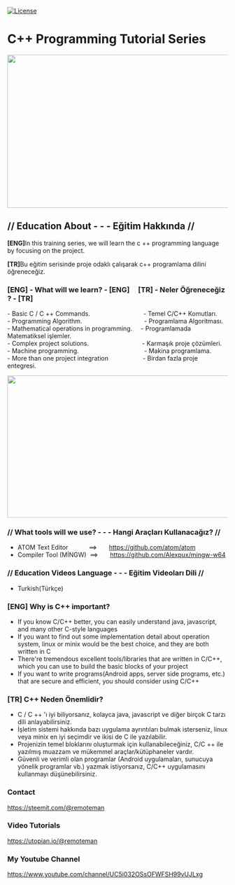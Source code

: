 
<p><a href="https://github.com/remoteman/c-programming-education/blob/master/LICENSE" rel="nofollow"><img src="https://camo.githubusercontent.com/3ccf4c50a1576b0dd30b286717451fa56b783512/68747470733a2f2f696d672e736869656c64732e696f2f62616467652f4c6963656e73652d4d49542d79656c6c6f772e737667" alt="License" style="max-width:100%;"></a></p>


# C++ Programming Tutorial Series

<img src="https://camo.githubusercontent.com/b086138672962c05b286b3c313af6f7961fbc666/68747470733a2f2f692e68697a6c69726573696d2e636f6d2f4c624159795a2e706e67" width="600" height="350" >

 

##  // Education About - - - Eğitim Hakkında //

<p><b>[ENG]</b>In this training series, we will learn the c ++ programming language by focusing on the project.</p>
<p><b>[TR]</b>Bu eğitim serisinde proje odaklı çalışarak c++ programlama dilini öğreneceğiz.</p>


### <p>[ENG] - What will we learn? - [ENG]    &nbsp; &nbsp;   [TR] - Neler &Ouml;ğreneceğiz ? - [TR]</p>
<p>- Basic C / C ++ Commands.&nbsp; &nbsp; &nbsp; &nbsp; &nbsp; &nbsp; &nbsp; &nbsp; &nbsp; &nbsp; &nbsp; &nbsp; &nbsp; &nbsp; &nbsp; &nbsp;- Temel C/C++ Komutları.<br />- Programming Algorithm.&nbsp; &nbsp;&nbsp; &nbsp; &nbsp; &nbsp;  &nbsp; &nbsp; &nbsp; &nbsp; &nbsp; &nbsp; &nbsp; &nbsp; &nbsp; &nbsp; &nbsp; &nbsp; &nbsp;- Programlama Algoritması. <br />- Mathematical operations in programming.&nbsp;&nbsp;  &nbsp; - Programlamada Matematiksel işlemler. <br />- Complex project solutions.&nbsp; &nbsp; &nbsp; &nbsp; &nbsp; &nbsp; &nbsp; &nbsp; &nbsp; &nbsp; &nbsp; &nbsp;&nbsp; &nbsp; &nbsp;  &nbsp; - Karmaşık proje &ccedil;&ouml;z&uuml;mleri.<br />- Machine programming.&nbsp; &nbsp; &nbsp; &nbsp; &nbsp; &nbsp; &nbsp;&nbsp; &nbsp; &nbsp; &nbsp;  &nbsp; &nbsp; &nbsp; &nbsp; &nbsp; &nbsp; &nbsp; &nbsp; &nbsp;- Makina programlama.<br />- More than one project integration&nbsp; &nbsp; &nbsp; &nbsp; &nbsp; &nbsp; &nbsp; &nbsp; &nbsp; &nbsp; - Birdan fazla proje entegresi.</p>

<img src="https://i.hizliresim.com/VraA8j.gif" width="650" height="325" >

### // What tools will we use? - - - Hangi Araçları Kullanacağız? //
- ATOM Text Editor &nbsp;&nbsp;&nbsp;&nbsp;&nbsp;&nbsp;&nbsp;&nbsp;&nbsp;&nbsp;&nbsp;==>&nbsp;&nbsp;&nbsp;&nbsp;&nbsp;&nbsp; https://github.com/atom/atom
- Compiler Tool (MİNGW) &nbsp;==> &nbsp;&nbsp;&nbsp;&nbsp;&nbsp;&nbsp;https://github.com/Alexpux/mingw-w64
### // Education Videos Language - - - Eğitim Videoları Dili //
- Turkish(Türkçe)
### [ENG] Why is C++ important?

- If you know C/C++ better, you can easily understand java, javascript, and many other C-style languages
- If you want to find out some implementation detail about operation system, linux or minix would be the best choice, and they are both written in C
- There're tremendous excellent tools/libraries that are written in C/C++, which you can use to build the basic blocks of your project
- If you want to write programs(Android apps, server side programs, etc.) that are secure and efficient, you should consider using C/C++
### [TR] C++ Neden Önemlidir?
- C / C ++ 'ı iyi biliyorsanız, kolayca java, javascript ve diğer birçok C tarzı dili anlayabilirsiniz.
- İşletim sistemi hakkında bazı uygulama ayrıntıları bulmak isterseniz, linux veya minix en iyi seçimdir ve ikisi de C ile yazılabilir.
- Projenizin temel bloklarını oluşturmak için kullanabileceğiniz, C/C ++ ile yazılmış muazzam ve mükemmel araçlar/kütüphaneler vardır.
- Güvenli ve verimli olan programlar (Android uygulamaları, sunucuya yönelik programlar vb.) yazmak istiyorsanız, C/C++ uygulamasını kullanmayı düşünebilirsiniz.
### Contact
https://steemit.com/@remoteman

### Video Tutorials
https://utopian.io/@remoteman

### My Youtube Channel
https://www.youtube.com/channel/UC5i032OSsOFWFSH99vUJLxg
